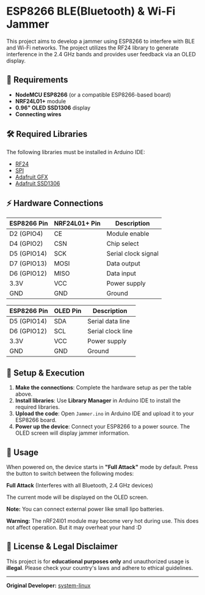 # ESP8266 BLE(Bluetooth) & Wi-Fi Jammer

This project aims to develop a jammer using ESP8266 to interfere with BLE and Wi-Fi networks. The project utilizes the RF24 library to generate interference in the 2.4 GHz bands and provides user feedback via an OLED display.

## 📌 Requirements

- **NodeMCU ESP8266** (or a compatible ESP8266-based board)
- **NRF24L01+** module
- **0.96" OLED SSD1306** display
- **Connecting wires**

## 🛠 Required Libraries

The following libraries must be installed in Arduino IDE:

- [RF24](https://github.com/nRF24/RF24)
- [SPI](https://github.com/espressif/arduino-esp32/tree/master/libraries%2FSPI)
- [Adafruit GFX](https://github.com/adafruit/Adafruit-GFX-Library)
- [Adafruit SSD1306](https://github.com/adafruit/Adafruit_SSD1306)

## ⚡ Hardware Connections

| ESP8266 Pin | NRF24L01+ Pin | Description |
|------------|---------------|-------------|
| D2 (GPIO4) | CE            | Module enable |
| D4 (GPIO2) | CSN           | Chip select |
| D5 (GPIO14)| SCK           | Serial clock signal |
| D7 (GPIO13)| MOSI          | Data output |
| D6 (GPIO12)| MISO          | Data input |
| 3.3V       | VCC           | Power supply |
| GND        | GND           | Ground |

| ESP8266 Pin | OLED Pin | Description |
|------------|---------|-------------|
| D5 (GPIO14)| SDA     | Serial data line |
| D6 (GPIO12)| SCL     | Serial clock line |
| 3.3V       | VCC     | Power supply |
| GND        | GND     | Ground |

## 🚀 Setup & Execution

1. **Make the connections**: Complete the hardware setup as per the table above.
2. **Install libraries**: Use **Library Manager** in Arduino IDE to install the required libraries.
3. **Upload the code**: Open `Jammer.ino` in Arduino IDE and upload it to your ESP8266 board.
4. **Power up the device**: Connect your ESP8266 to a power source. The OLED screen will display jammer information.

## 📡 Usage

When powered on, the device starts in **"Full Attack"** mode by default.
Press the button to switch between the following modes:

**Full Attack** (Interferes with all Bluetooth, 2.4 GHz devices)

The current mode will be displayed on the OLED screen.

**Note:** You can connect external power like small lipo batteries.

**Warning:** The nRF24l01 module may become very hot during use. This does not affect operation. But it may overheat your hand :D

## 📜 License & Legal Disclaimer

This project is for **educational purposes only** and unauthorized usage is **illegal**. Please check your country's laws and adhere to ethical guidelines.

---

**Original Developer:** [system-linux](https://github.com/system-linux)

